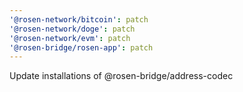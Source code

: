 ```yaml
---
'@rosen-network/bitcoin': patch
'@rosen-network/doge': patch
'@rosen-network/evm': patch
'@rosen-bridge/rosen-app': patch
---
```


Update installations of @rosen-bridge/address-codec
